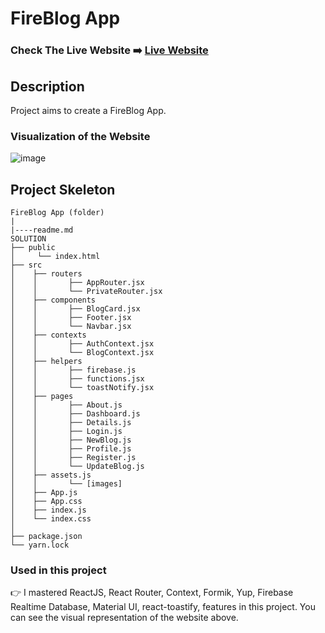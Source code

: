 # FireBlog App

### Check The Live Website ➡️ [Live Website](https://sekunev-tailwind-movie-app.netlify.app/)

## Description

Project aims to create a FireBlog App.

### Visualization of the Website

![image](https://github.com/Sekunev/movie-app/blob/main/Animation.gif)

## Project Skeleton

```
FireBlog App (folder)
|
|----readme.md
SOLUTION
├── public
│     └── index.html
├── src
│    ├── routers
│    │       ├── AppRouter.jsx
│    │       └── PrivateRouter.jsx
│    ├── components
│    │       ├── BlogCard.jsx
│    │       ├── Footer.jsx
│    │       └── Navbar.jsx
│    ├── contexts
│    │       ├── AuthContext.jsx
│    │       └── BlogContext.jsx
│    ├── helpers
│    │       ├── firebase.js
│    │       ├── functions.jsx
│    │       └── toastNotify.jsx
│    ├── pages
│    │       ├── About.js
│    │       ├── Dashboard.js
│    │       ├── Details.js
│    │       ├── Login.js
│    │       ├── NewBlog.js
│    │       ├── Profile.js
│    │       ├── Register.js
│    │       └── UpdateBlog.js
│    ├── assets.js
│    │       └── [images]
│    ├── App.js
│    ├── App.css
│    ├── index.js
│    └── index.css
│
├── package.json
└── yarn.lock
```

### Used in this project

👉 I mastered ReactJS, React Router, Context, Formik, Yup, Firebase Realtime Database, Material UI, react-toastify, features in this project. You can see the visual representation of the website above.

